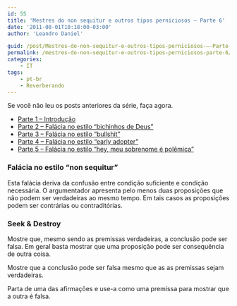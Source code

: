```yaml
---
id: 55
title: 'Mestres do non sequitur e outros tipos perniciosos – Parte 6'
date: '2011-08-01T10:18:00-03:00'
author: 'Leandro Daniel'

guid: /post/Mestres-do-non-sequitur-e-outros-tipos-perniciosos-–-Parte-6.aspx
permalink: /mestres-do-non-sequitur-e-outros-tipos-perniciosos-parte-6/
categories:
    - IT
tags:
    - pt-br
    - Reverberando
---
```


Se você não leu os posts anteriores da série, faça agora.

- [Parte 1 – Introdução](/Mestres-do-non-sequitur-e-outros-tipos-perniciosos-%E2%80%93-Parte-2)
- [Parte 2 – Falácia no estilo “bichinhos de Deus”](/Mestres-do-non-sequitur-e-outros-tipos-perniciosos-%E2%80%93-Parte-2)
- [Parte 3 – Falácia no estilo “bullshit”](/Mestres-do-non-sequitur-e-outros-tipos-perniciosos-%E2%80%93-Parte-3)
- [Parte 4 – Falácia no estilo “early adopter”](/Mestres-do-non-sequitur-e-outros-tipos-perniciosos-–-Parte-4)
- [Parte 5 – Falácia no estilo “hey, meu sobrenome é polêmica”](/Mestres-do-non-sequitur-e-outros-tipos-perniciosos-–-Parte-5)

### Falácia no estilo “non sequitur”

Esta falácia deriva da confusão entre condição suficiente e condição necessária. O argumentador apresenta pelo menos duas proposições que não podem ser verdadeiras ao mesmo tempo. Em tais casos as proposições podem ser contrárias ou contraditórias.

### Seek &amp; Destroy

Mostre que, mesmo sendo as premissas verdadeiras, a conclusão pode ser falsa. Em geral basta mostrar que uma proposição pode ser consequência de outra coisa.

Mostre que a conclusão pode ser falsa mesmo que as as premissas sejam verdadeiras.

Parta de uma das afirmações e use-a como uma premissa para mostrar que a outra é falsa.
